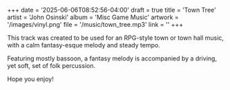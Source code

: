 +++
date = '2025-06-06T08:52:56-04:00'
draft = true
title = 'Town Tree'
artist = 'John Osinski'
album = 'Misc Game Music'
artwork = '/images/vinyl.png'
file = '/music/town_tree.mp3'
link = ''
+++

This track was created to be used for an RPG-style town or town hall
music, with a calm fantasy-esque melody and steady tempo.

Featuring mostly bassoon, a fantasy melody is accompanied by a
driving, yet soft, set of folk percussion.

Hope you enjoy!


